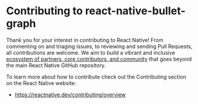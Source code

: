 # Contributing to react-native-bullet-graph

Thank you for your interest in contributing to React Native! From commenting on and triaging issues, to reviewing and sending Pull Requests, all contributions are welcome.
We aim to build a vibrant and inclusive [ecosystem of partners, core contributors, and community](https://github.com/facebook/react-native/blob/main/ECOSYSTEM.md) that goes beyond the main React Native GitHub repository.

To learn more about how to contribute check out the Contributing section on the React Native website:

- https://reactnative.dev/contributing/overview
